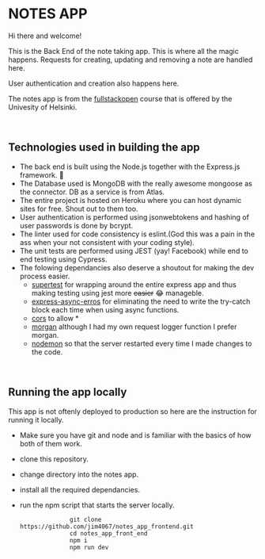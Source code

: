 # NOTES APP

Hi there and welcome!

This is the Back End of the note taking app.
This is where all the magic happens. Requests for creating, updating and removing a note are handled here.

User authentication and creation also happens here.

The notes app is from the [fullstackopen] course that is offered by the Univesity of Helsinki.

<br />

## Technologies used in building the app

- The back end is built using the Node.js together with the Express.js framework. :metal:
- The Database used is MongoDB with the really awesome mongoose as the connector. DB as a service is from Atlas.
- The entire project is hosted on Heroku where you can host dynamic sites for free. Shout out to them too.
- User authentication is performed using jsonwebtokens and hashing of user passwords is done by bcrypt.
- The linter used for code consistency is eslint.(God this was a pain in the ass when your not consistent with your coding style).
- The unit tests are performed using JEST (yay! Facebook) while end to end testing using Cypress.
- The folowing dependancies also deserve a shoutout for making the dev process easier.
  - [supertest] for wrapping around the entire express app and thus making testing using jest more <del>easier</del> :joy: manageble.
  - [express-async-erros] for eliminating the need to write the try-catch block each time when using async functions.
  - [cors] to allow \*
  - [morgan] although I had my own request logger function I prefer morgan.
  - [nodemon] so that the server restarted every time I made changes to the code.

<br />

## Running the app locally

This app is not oftenly deployed to production so here are the instruction for running it locally.

- Make sure you have git and node and is familiar with the basics of how both of them work.
- clone this repository.
- change directory into the notes app.
- install all the required dependancies.
- run the npm script that starts the server locally.

                    git clone https://github.com/jim4067/notes_app_frontend.git
                    cd notes_app_front_end
                    npm i
                    npm run dev

<br />
<br />

[fullstackopen]: https://fullstackopen.com
[express-async-erros]: https://
[supertest]: https://
[cors]: https://
[morgan]: https://
[nodemon]: https://
